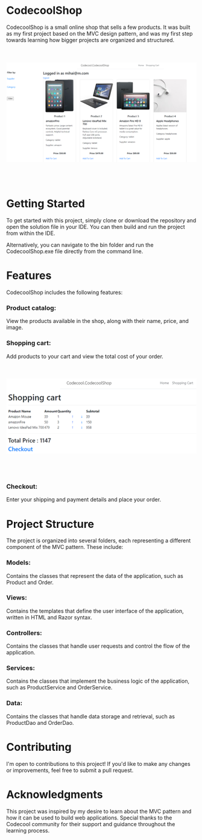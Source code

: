 # CodecoolShop

CodecoolShop is a small online shop that sells a few products. It was built as my first project based on the MVC design pattern, and was my first step towards learning how bigger projects are organized and structured.
<br/>
<br/>
<br/>
<br/>
<img src=https://github.com/Mishanschi/Codecool-Shop/blob/misha2/Screenshot_1.png class="img-class">
<br/>
<br/>
<br/>
<br/>

# Getting Started
To get started with this project, simply clone or download the repository and open the solution file in your IDE. You can then build and run the project from within the IDE.

Alternatively, you can navigate to the bin folder and run the CodecoolShop.exe file directly from the command line.

# Features
CodecoolShop includes the following features:

### Product catalog:
View the products available in the shop, along with their name, price, and image.
### Shopping cart: 
Add products to your cart and view the total cost of your order.
<br/>
<br/>
<br/>
<br/>
<img src=https://github.com/Mishanschi/Codecool-Shop/blob/misha2/Screenshot_2.png class="img-class">
<br/>
<br/>
<br/>
<br/>

### Checkout: 
Enter your shipping and payment details and place your order.



# Project Structure
The project is organized into several folders, each representing a different component of the MVC pattern. These include:

### Models:
Contains the classes that represent the data of the application, such as Product and Order.
### Views:
Contains the templates that define the user interface of the application, written in HTML and Razor syntax.
### Controllers: 
Contains the classes that handle user requests and control the flow of the application.
### Services:
Contains the classes that implement the business logic of the application, such as ProductService and OrderService.
### Data:
Contains the classes that handle data storage and retrieval, such as ProductDao and OrderDao.

# Contributing
I'm open to contributions to this project! If you'd like to make any changes or improvements, feel free to submit a pull request.

# Acknowledgments
This project was inspired by my desire to learn about the MVC pattern and how it can be used to build web applications. Special thanks to the Codecool community for their support and guidance throughout the learning process.
